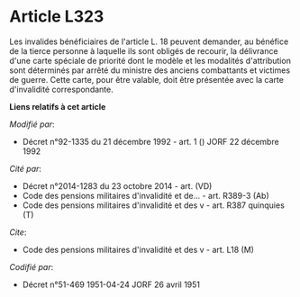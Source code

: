 # Article L323

Les invalides bénéficiaires de l'article L. 18 peuvent demander, au bénéfice de la tierce personne à laquelle ils sont
obligés de recourir, la délivrance d'une carte spéciale de priorité dont le modèle et les modalités d'attribution sont
déterminés par arrêté du ministre des anciens combattants et victimes de guerre. Cette carte, pour être valable, doit être
présentée avec la carte d'invalidité correspondante.

**Liens relatifs à cet article**

_Modifié par_:

  - Décret n°92-1335 du 21 décembre 1992 - art. 1 () JORF 22 décembre 1992

_Cité par_:

  - Décret n°2014-1283 du 23 octobre 2014 - art. (VD)
  - Code des pensions militaires d'invalidité et de... - art. R389-3 (Ab)
  - Code des pensions militaires d'invalidité et des v - art. R387 quinquies (T)

_Cite_:

  - Code des pensions militaires d'invalidité et des v - art. L18 (M)

_Codifié par_:

  - Décret n°51-469 1951-04-24 JORF 26 avril 1951
